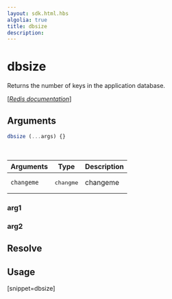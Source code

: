 ```yaml
---
layout: sdk.html.hbs
algolia: true
title: dbsize
description:
---
```


# dbsize


Returns the number of keys in the application database.

[[_Redis documentation_]](https://redis.io/commands/dbsize)

## Arguments

```js
dbsize (...args) {}

```

<br/>

| Arguments    | Type    | Description |
|--------------|---------|-------------|
| ``changeme`` | <pre>changme</pre> | changeme    |

### arg1

### arg2

## Resolve

## Usage

[snippet=dbsize]

